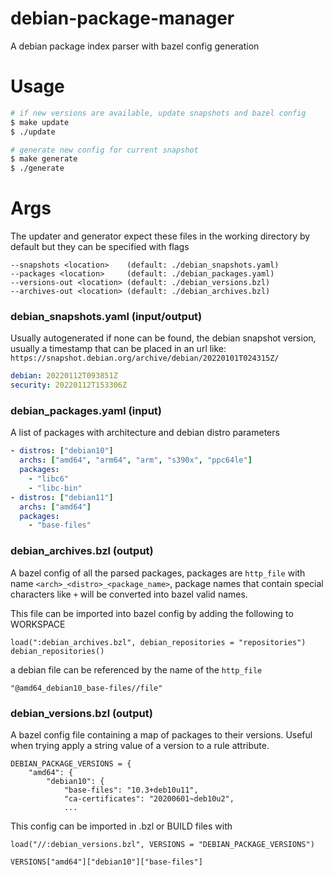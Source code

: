 # debian-package-manager

A debian package index parser with bazel config generation

# Usage

```sh
# if new versions are available, update snapshots and bazel config
$ make update
$ ./update

# generate new config for current snapshot
$ make generate
$ ./generate
```

# Args
The updater and generator expect these files in the working directory by default but they can be specified with
flags

```
--snapshots <location>    (default: ./debian_snapshots.yaml)
--packages <location>     (default: ./debian_packages.yaml)
--versions-out <location> (default: ./debian_versions.bzl)
--archives-out <location> (default: ./debian_archives.bzl)
```

### debian_snapshots.yaml (input/output)

Usually autogenerated if none can be found, the debian snapshot version, usually a timestamp
that can be placed in an url like: `https://snapshot.debian.org/archive/debian/20220101T024315Z/`
```yaml
debian: 20220112T093851Z
security: 20220112T153306Z
```

### debian_packages.yaml (input)

A list of packages with architecture and debian distro parameters
```yaml
- distros: ["debian10"]
  archs: ["amd64", "arm64", "arm", "s390x", "ppc64le"]
  packages:
    - "libc6"
    - "libc-bin"
- distros: ["debian11"]
  archs: ["amd64"]
  packages:
    - "base-files"
```

### debian_archives.bzl (output)

A bazel config of all the parsed packages, packages are `http_file` with name `<arch>_<distro>_<package_name>`, package
names that contain special characters like `+` will be converted into bazel valid names.

This file can be imported into bazel config by adding the following to WORKSPACE
```
load(":debian_archives.bzl", debian_repositories = "repositories")
debian_repositories()
```
a debian file can be referenced by the name of the `http_file`
```
"@amd64_debian10_base-files//file"
```

### debian_versions.bzl (output)

A bazel config file containing a map of packages to their versions. Useful when trying apply a string value of a version
to a rule attribute.
```
DEBIAN_PACKAGE_VERSIONS = {
    "amd64": {
        "debian10": {
            "base-files": "10.3+deb10u11",
            "ca-certificates": "20200601~deb10u2",
            ...
```
This config can be imported in .bzl or BUILD files with
```
load("//:debian_versions.bzl", VERSIONS = "DEBIAN_PACKAGE_VERSIONS")

VERSIONS["amd64"]["debian10"]["base-files"]
```
